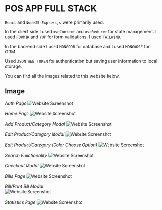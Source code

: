 # POS APP FULL STACK

`React` and `NodeJS-Expressjs` were primarily used. <br>

In the client side I used `useContext` and `useReducer` for state management. I used `FORMIK` and  `YUP` for form validations. I used `TAILWIND`. <br>

In the backend side I used `MONGODB` for database and I used `MONGOOSE` for ORM. <br>

Used `JSON WEB TOKEN` for authentication but saving user information to local storage. <br>

You can find all the images related to this website below. <br> 

## Image

*Auth Page*
![Website Screenshot](https://i.imgur.com/Vc1SRCn.png) <br><br>
*Home Page*
![Website Screenshot](https://i.imgur.com/7FmDKXR.png) <br><br>
*Add Product/Category Modal*
![Website Screenshot](https://i.imgur.com/nRPvJhJ.png) <br><br>
*Edit Product/Category Modal*
![Website Screenshot](https://i.imgur.com/WQUgDU6.png) <br><br>
*Edit Product/Category (Color Choose Option)*
![Website Screenshot](https://i.imgur.com/Cu9j6p7.png) <br><br>
*Search Functionality*
![Website Screenshot](https://i.imgur.com/SLPgAi3.png) <br><br>
*Checkout Modal*
![Website Screenshot](https://i.imgur.com/3IJdWr3.png) <br><br>
*Bills Page*
![Website Screenshot](https://i.imgur.com/LGS3Hya.png) <br><br>
*Bill/Print Bill Modal* <br>
![Website Screenshot](https://i.imgur.com/AFLe0cF.png) <br><br>
*Statistics Page*
![Website Screenshot](https://i.imgur.com/uTLI4Ll.png) <br><br>